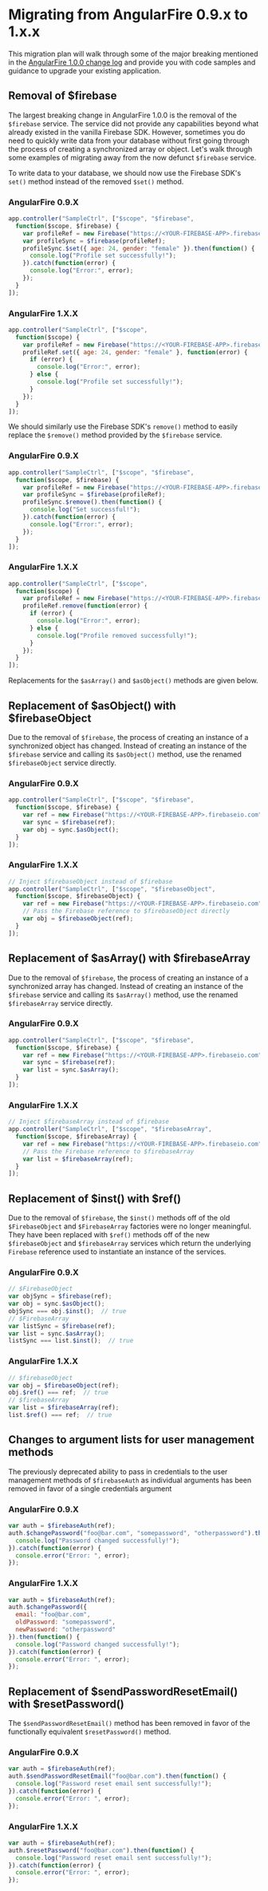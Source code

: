 # Migrating from AngularFire 0.9.x to 1.x.x

This migration plan will walk through some of the major breaking mentioned in the [AngularFire 1.0.0 change log](https://www.firebase.com/docs/web/libraries/angular/changelog.html) and provide you with code samples and guidance to upgrade your existing application.

## Removal of $firebase

The largest breaking change in AngularFire 1.0.0 is the removal of the `$firebase` service. The service did not provide any capabilities beyond what already existed in the vanilla Firebase SDK. However, sometimes you do need to quickly write data from your database without first going through the process of creating a synchronized array or object. Let's walk through some examples of migrating away from the now defunct `$firebase` service.

To write data to your database, we should now use the Firebase SDK's `set()` method instead of the removed `$set()` method.

### AngularFire 0.9.X
```js
app.controller("SampleCtrl", ["$scope", "$firebase",
  function($scope, $firebase) {
    var profileRef = new Firebase("https://<YOUR-FIREBASE-APP>.firebaseio.com/profiles/annie");
    var profileSync = $firebase(profileRef);
    profileSync.$set({ age: 24, gender: "female" }).then(function() {
      console.log("Profile set successfully!");
    }).catch(function(error) {
      console.log("Error:", error);
    });
  }
]);
```

### AngularFire 1.X.X
```js
app.controller("SampleCtrl", ["$scope",
  function($scope) {
    var profileRef = new Firebase("https://<YOUR-FIREBASE-APP>.firebaseio.com/profiles/annie");
    profileRef.set({ age: 24, gender: "female" }, function(error) {
      if (error) {
        console.log("Error:", error);
      } else {
        console.log("Profile set successfully!");
      }
    });
  }
]);
```

We should similarly use the Firebase SDK's `remove()` method to easily replace the `$remove()` method provided by the `$firebase` service.

### AngularFire 0.9.X
```js
app.controller("SampleCtrl", ["$scope", "$firebase",
  function($scope, $firebase) {
    var profileRef = new Firebase("https://<YOUR-FIREBASE-APP>.firebaseio.com/profiles/bobby");
    var profileSync = $firebase(profileRef);
    profileSync.$remove().then(function() {
      console.log("Set successful!");
    }).catch(function(error) {
      console.log("Error:", error);
    });
  }
]);
```

### AngularFire 1.X.X
```js
app.controller("SampleCtrl", ["$scope",
  function($scope) {
    var profileRef = new Firebase("https://<YOUR-FIREBASE-APP>.firebaseio.com/profiles/bobby");
    profileRef.remove(function(error) {
      if (error) {
        console.log("Error:", error);
      } else {
        console.log("Profile removed successfully!");
      }
    });
  }
]);
```
Replacements for the `$asArray()` and `$asObject()` methods are given below.

## Replacement of $asObject() with $firebaseObject

Due to the removal of `$firebase`, the process of creating an instance of a synchronized object has changed. Instead of creating an instance of the `$firebase` service and calling its `$asObject()` method, use the renamed `$firebaseObject` service directly.

### AngularFire 0.9.X
```js
app.controller("SampleCtrl", ["$scope", "$firebase",
  function($scope, $firebase) {
    var ref = new Firebase("https://<YOUR-FIREBASE-APP>.firebaseio.com");
    var sync = $firebase(ref);
    var obj = sync.$asObject();
  }
]);
```

### AngularFire 1.X.X
```js
// Inject $firebaseObject instead of $firebase
app.controller("SampleCtrl", ["$scope", "$firebaseObject",
  function($scope, $firebaseObject) {
    var ref = new Firebase("https://<YOUR-FIREBASE-APP>.firebaseio.com");
    // Pass the Firebase reference to $firebaseObject directly
    var obj = $firebaseObject(ref);
  }
]);
```

## Replacement of $asArray() with $firebaseArray

Due to the removal of `$firebase`, the process of creating an instance of a synchronized array has changed. Instead of creating an instance of the `$firebase` service and calling its `$asArray()` method, use the renamed `$firebaseArray` service directly.

### AngularFire 0.9.X
```js
app.controller("SampleCtrl", ["$scope", "$firebase",
  function($scope, $firebase) {
    var ref = new Firebase("https://<YOUR-FIREBASE-APP>.firebaseio.com");
    var sync = $firebase(ref);
    var list = sync.$asArray();
  }
]);
```

### AngularFire 1.X.X
```js
// Inject $firebaseArray instead of $firebase
app.controller("SampleCtrl", ["$scope", "$firebaseArray",
  function($scope, $firebaseArray) {
    var ref = new Firebase("https://<YOUR-FIREBASE-APP>.firebaseio.com");
    // Pass the Firebase reference to $firebaseArray
    var list = $firebaseArray(ref);
  }
]);
```

## Replacement of $inst() with $ref()
Due to the removal of `$firebase`, the `$inst()` methods off of the old `$FirebaseObject` and `$FirebaseArray` factories were no longer meaningful. They have been replaced with `$ref()` methods off of the new `$firebaseObject` and `$firebaseArray` services which return the underlying `Firebase` reference used to instantiate an instance of the services.

### AngularFire 0.9.X
```js
// $FirebaseObject
var objSync = $firebase(ref);
var obj = sync.$asObject();
objSync === obj.$inst();  // true
// $FirebaseArray
var listSync = $firebase(ref);
var list = sync.$asArray();
listSync === list.$inst();  // true
```

### AngularFire 1.X.X
```js
// $firebaseObject
var obj = $firebaseObject(ref);
obj.$ref() === ref;  // true
// $firebaseArray
var list = $firebaseArray(ref);
list.$ref() === ref;  // true
```

## Changes to argument lists for user management methods

The previously deprecated ability to pass in credentials to the user management methods of `$firebaseAuth` as individual arguments has been removed in favor of a single credentials argument

### AngularFire 0.9.X
```js
var auth = $firebaseAuth(ref);
auth.$changePassword("foo@bar.com", "somepassword", "otherpassword").then(function() {
  console.log("Password changed successfully!");
}).catch(function(error) {
  console.error("Error: ", error);
});
```

### AngularFire 1.X.X
```js
var auth = $firebaseAuth(ref);
auth.$changePassword({
  email: "foo@bar.com",
  oldPassword: "somepassword",
  newPassword: "otherpassword"
}).then(function() {
  console.log("Password changed successfully!");
}).catch(function(error) {
  console.error("Error: ", error);
});
```

## Replacement of $sendPasswordResetEmail() with $resetPassword()

The `$sendPasswordResetEmail()` method has been removed in favor of the functionally equivalent `$resetPassword()` method.

### AngularFire 0.9.X
```js
var auth = $firebaseAuth(ref);
auth.$sendPasswordResetEmail("foo@bar.com").then(function() {
  console.log("Password reset email sent successfully!");
}).catch(function(error) {
  console.error("Error: ", error);
});
```

### AngularFire 1.X.X
```js
var auth = $firebaseAuth(ref);
auth.$resetPassword("foo@bar.com").then(function() {
  console.log("Password reset email sent successfully!");
}).catch(function(error) {
  console.error("Error: ", error);
});
```
